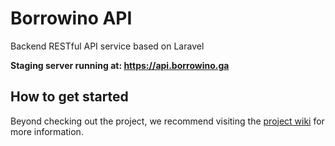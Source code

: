 # Borrowino API

Backend RESTful API service based on Laravel

**Staging server running at: https://api.borrowino.ga**

## How to get started
Beyond checking out the project, we recommend visiting the [project wiki](https://git.fhict.nl/I380279/borrowino-general/-/wikis/home) for more information.
